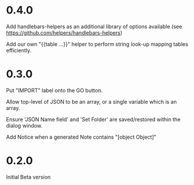 # 0.4.0
Add handlebars-helpers as an additional library of options available (see https://github.com/helpers/handlebars-helpers)

Add our own "{{table ...}}" helper to perform string look-up mapping tables efficiently.

# 0.3.0

Put "IMPORT" label onto the GO button.

Allow top-level of JSON to be an array, or a single variable which is an array.

Ensure 'JSON Name field' and 'Set Folder' are saved/restored within the dialog window.

Add Notice when a generated Note contains "[object Object]"

# 0.2.0

Initial Beta version